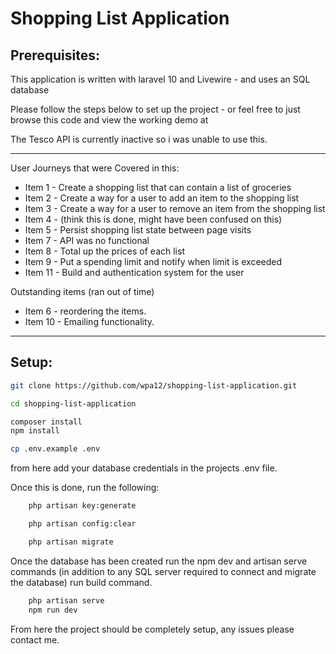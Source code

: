 # Shopping List Application

## Prerequisites:
This application is written with laravel 10 and Livewire - and uses an SQL database

Please follow the steps below to set up the project - or feel free to just browse this code and view the working demo at 

The Tesco API is currently inactive so i was unable to use this.

***
User Journeys that were Covered in this:

* Item 1 - Create a shopping list that can contain a list of groceries
* Item 2 - Create a way for a user to add an item to the shopping list
* Item 3 - Create a way for a user to remove an item from the shopping list
* Item 4 - (think this is done, might have been confused on this)
* Item 5 - Persist shopping list state between page visits
* Item 7 - API was no functional
* Item 8 - Total up the prices of each list
* Item 9 - Put a spending limit and notify when limit is exceeded
* Item 11 - Build and authentication system for the user

Outstanding items (ran out of time)

* Item 6 - reordering the items.
* Item 10 - Emailing functionality.

***
## Setup:

```sh 
git clone https://github.com/wpa12/shopping-list-application.git

cd shopping-list-application

composer install
npm install

cp .env.example .env
```

from here add your database credentials in the projects .env file.

Once this is done, run the following:

```sh
    php artisan key:generate

    php artisan config:clear

    php artisan migrate
```

Once the database has been created run the npm dev and artisan serve commands (in addition to any SQL server required to connect and migrate the database) run build command.

```sh
    php artisan serve
    npm run dev
```

From here the project should be completely setup, any issues please contact me.